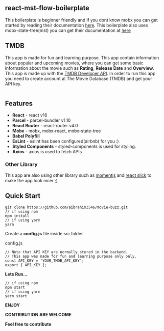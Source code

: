 
## react-mst-flow-boilerplate
This boilerplate is beginner friendly and if you dont know mobx you can get started by reading their documentation [here](https://mobx.js.org/intro/overview.html). This boilerplate also uses mobx-state-tree(mst) you can get their documentation at [here](https://github.com/mobxjs/mobx-state-tree)

## TMDB
This app is made for fun and learning purpose. This app contain information about popular and upcoming movies, where you can get some basic information about the movie such as **Rating**, **Release Date** and **Overview**. This app is made up with the [TMDB Developer API](https://developers.themoviedb.org/3/getting-started/introduction). In order to run this app you need to create account at The Movie Database (TMDB) and get your API key.

<p align="center">
  <img src="https://media.giphy.com/media/257JvByOKxbaJuhfTP/giphy.gif" alt=""/>
</p>

## Features
* **React** - react v16
* **Parcel** - parcel-bundler v1.10
* **React Router** - react-router v4.0
* **Mobx** - mobx, mobx-react, mobx-state-tree
* **Babel Polyfill**
* **EsLint** - eslint has been configured(airbnb) for you :) 
* **Styled Components** - styled-components is used for styling.
* **Axios** - axios is used to fetch APIs

### Other Library
This app are also using other library such as [momentjs](https://momentjs.com/) and [react slick](https://github.com/akiran/react-slick) to make the app look nicer ;)

## Quick Start
```
git clone https://github.com/aibrahim3546/movie-buzz.git
// if using npm
npm install
// if using yarn
yarn
```
Create a **config.js** file inside src folder

config.js
```
// Note that API KEY are normally stored in the backend.
// This app was made for fun and learning purpose only only.
const API_KEY = 'YOUR_TMDB_API_KEY';
export { API_KEY };
```
**Lets Run...**
```
// if using npm
npm start
// if using yarn
yarn start
```

**ENJOY**

**CONTRIBUTION ARE WELCOME**

**Feel free to contribute**
